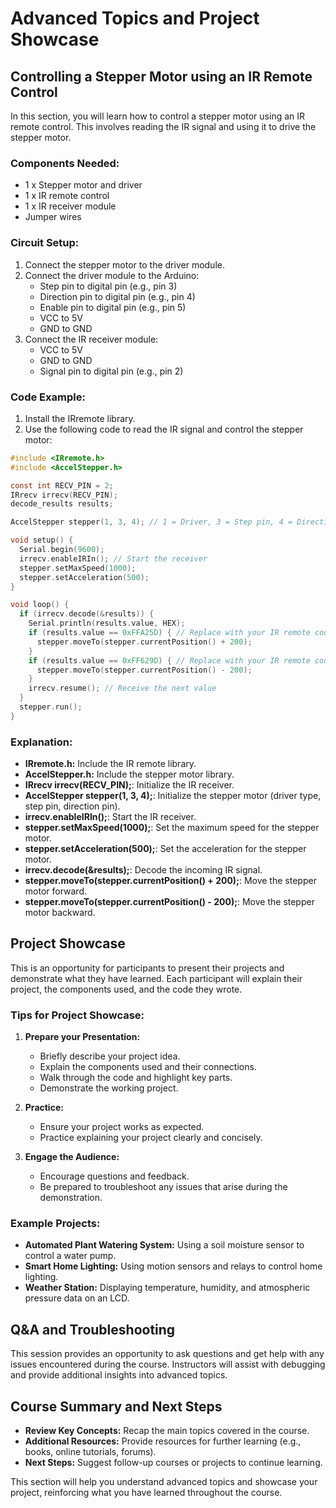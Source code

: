 
# Advanced Topics and Project Showcase

## Controlling a Stepper Motor using an IR Remote Control
In this section, you will learn how to control a stepper motor using an IR remote control. This involves reading the IR signal and using it to drive the stepper motor.

### Components Needed:
- 1 x Stepper motor and driver
- 1 x IR remote control
- 1 x IR receiver module
- Jumper wires

### Circuit Setup:
1. Connect the stepper motor to the driver module.
2. Connect the driver module to the Arduino:
   - Step pin to digital pin (e.g., pin 3)
   - Direction pin to digital pin (e.g., pin 4)
   - Enable pin to digital pin (e.g., pin 5)
   - VCC to 5V
   - GND to GND
3. Connect the IR receiver module:
   - VCC to 5V
   - GND to GND
   - Signal pin to digital pin (e.g., pin 2)

### Code Example:
1. Install the IRremote library.
2. Use the following code to read the IR signal and control the stepper motor:

```c
#include <IRremote.h>
#include <AccelStepper.h>

const int RECV_PIN = 2;
IRrecv irrecv(RECV_PIN);
decode_results results;

AccelStepper stepper(1, 3, 4); // 1 = Driver, 3 = Step pin, 4 = Direction pin

void setup() {
  Serial.begin(9600);
  irrecv.enableIRIn(); // Start the receiver
  stepper.setMaxSpeed(1000);
  stepper.setAcceleration(500);
}

void loop() {
  if (irrecv.decode(&results)) {
    Serial.println(results.value, HEX);
    if (results.value == 0xFFA25D) { // Replace with your IR remote code
      stepper.moveTo(stepper.currentPosition() + 200);
    }
    if (results.value == 0xFF629D) { // Replace with your IR remote code
      stepper.moveTo(stepper.currentPosition() - 200);
    }
    irrecv.resume(); // Receive the next value
  }
  stepper.run();
}
```

### Explanation:
- **IRremote.h:** Include the IR remote library.
- **AccelStepper.h:** Include the stepper motor library.
- **IRrecv irrecv(RECV_PIN);**: Initialize the IR receiver.
- **AccelStepper stepper(1, 3, 4);**: Initialize the stepper motor (driver type, step pin, direction pin).
- **irrecv.enableIRIn();**: Start the IR receiver.
- **stepper.setMaxSpeed(1000);**: Set the maximum speed for the stepper motor.
- **stepper.setAcceleration(500);**: Set the acceleration for the stepper motor.
- **irrecv.decode(&results);**: Decode the incoming IR signal.
- **stepper.moveTo(stepper.currentPosition() + 200);**: Move the stepper motor forward.
- **stepper.moveTo(stepper.currentPosition() - 200);**: Move the stepper motor backward.

## Project Showcase
This is an opportunity for participants to present their projects and demonstrate what they have learned. Each participant will explain their project, the components used, and the code they wrote.

### Tips for Project Showcase:
1. **Prepare your Presentation:**
   - Briefly describe your project idea.
   - Explain the components used and their connections.
   - Walk through the code and highlight key parts.
   - Demonstrate the working project.

2. **Practice:**
   - Ensure your project works as expected.
   - Practice explaining your project clearly and concisely.

3. **Engage the Audience:**
   - Encourage questions and feedback.
   - Be prepared to troubleshoot any issues that arise during the demonstration.

### Example Projects:
- **Automated Plant Watering System:** Using a soil moisture sensor to control a water pump.
- **Smart Home Lighting:** Using motion sensors and relays to control home lighting.
- **Weather Station:** Displaying temperature, humidity, and atmospheric pressure data on an LCD.

## Q&A and Troubleshooting
This session provides an opportunity to ask questions and get help with any issues encountered during the course. Instructors will assist with debugging and provide additional insights into advanced topics.

## Course Summary and Next Steps
- **Review Key Concepts:** Recap the main topics covered in the course.
- **Additional Resources:** Provide resources for further learning (e.g., books, online tutorials, forums).
- **Next Steps:** Suggest follow-up courses or projects to continue learning.

This section will help you understand advanced topics and showcase your project, reinforcing what you have learned throughout the course.
